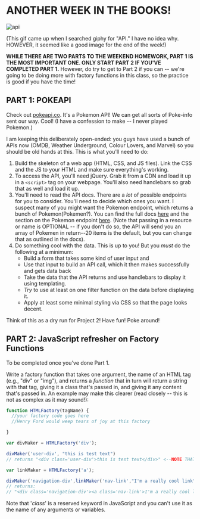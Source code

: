 # ANOTHER WEEK IN THE BOOKS!

![api](http://i.giphy.com/WipRpqUWGWbKw.gif)

(This gif came up when I searched giphy for "API." I have no idea why. HOWEVER, it seemed like a good image for the end of the week!)

**WHILE THERE ARE TWO PARTS TO THE WEEKEND HOMEWORK, PART 1 IS THE MOST IMPORTANT ONE. ONLY START PART 2 IF YOU'VE COMPLETED PART 1.** However, do try to get to Part 2 if you can -- we're going to be doing more with factory functions in this class, so the practice is good if you have the time!

## PART 1: POKEAPI

Check out [pokeapi.co](pokeapi.co). It's a Pokemon API! We can get all sorts of Poke-info sent our way. Cool! (I have a confession to make -- I never played Pokemon.)

I am keeping this deliberately open-ended: you guys have used a bunch of APIs now (OMDB, Weather Underground, Colour Lovers, and Marvel) so you should be old hands at this. This is what you'll need to do:

1. Build the skeleton of a web app (HTML, CSS, and JS files). Link the CSS and the JS to your HTML and make sure everything's working.
1. To access the API, you'll need jQuery. Grab it from a CDN and load it up in a `<script>` tag on your webpage. You'll also need handlebars so grab that as well and load it up.
1. You'll need to read the API docs. There are a *lot* of possible endpoints for you to consider. You'll need to decide which ones you want. I suspect many of you might want the Pokemon endpoint, which returns a bunch of Pokemon(Pokemen?). You can find the full docs [here](http://pokeapi.co/docsv2/) and the section on the Pokemon endpoint [here](http://pokeapi.co/docsv2/#pokemon). (Note that passing in a resource or name is OPTIONAL -- if you don't do so, the API will send you an array of Pokemen in return--20 items is the default, but you can change that as outlined in the docs).
1. Do something cool with the data. This is up to you! But you *must* do the following at a minimum:
    * Build a form that takes some kind of user input and
    * Use that input to build an API call, which it then makes successfully and gets data back
    * Take the data that the API returns and use handlebars to display it using templating.
    * *Try* to use at least on one filter function on the data before displaying it.
    * Apply at least some minimal styling via CSS so that the page looks decent.

Think of this as a dry run for Project 2! Have fun! Poke around!

## PART 2: JavaScript refresher on Factory Functions

To be completed once you've done Part 1.

Write a factory function that takes one argument, the name of an HTML tag (e.g., "div" or "img"), and returns a *function* that in turn will return a string with that tag, giving it a class that's passed in, and giving it any content that's passed in. An example may make this clearer (read closely -- this is not as complex as it may sound!):
```js
function HTMLFactory(tagName) {
  //your factory code goes here
  //Henry Ford would weep tears of joy at this factory

}

var divMaker = HTMLFactory('div');

divMaker('user-div', "this is test text")
// returns "<div class='user-div'>this is test text</div>" <--NOTE THAT'S A STRING

var linkMaker = HTMLFactory('a');

divMaker('navigation-div',linkMaker('nav-link',"I'm a really cool link"));
// returns:
// "<div class='navigation-div'><a class='nav-link'>I'm a really cool link</a></div>"
```

Note that '*class*' is a reserved keyword in JavaScript and you can't use it as the name of any arguments or variables.
